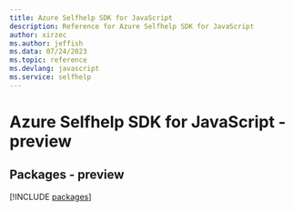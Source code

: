 ```yaml
---
title: Azure Selfhelp SDK for JavaScript
description: Reference for Azure Selfhelp SDK for JavaScript
author: xirzec
ms.author: jeffish
ms.data: 07/24/2023
ms.topic: reference
ms.devlang: javascript
ms.service: selfhelp
---
```

# Azure Selfhelp SDK for JavaScript - preview
## Packages - preview
[!INCLUDE [packages](selfhelp-index.md)]